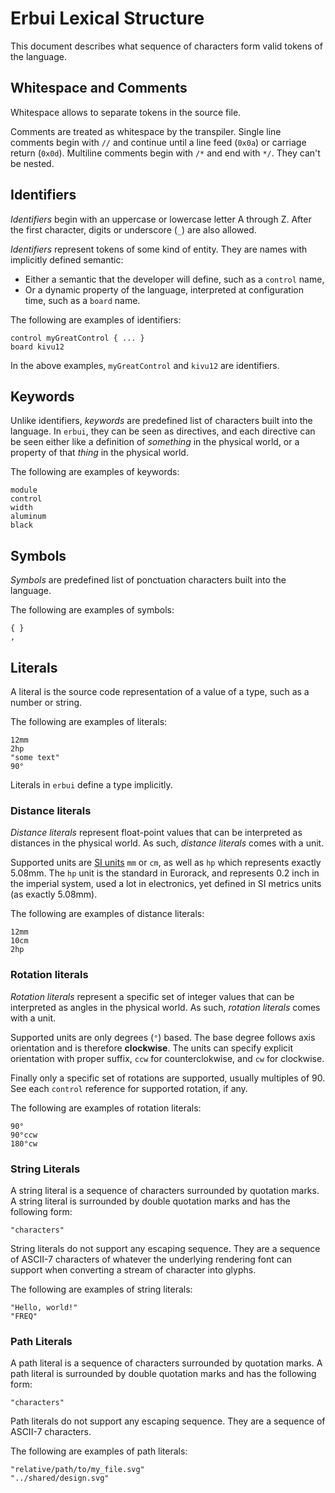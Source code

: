# Erbui Lexical Structure

This document describes what sequence of characters form valid tokens of the language.


## Whitespace and Comments

Whitespace allows to separate tokens in the source file.

Comments are treated as whitespace by the transpiler.
Single line comments begin with `//` and continue until a line feed (`0x0a`)
or carriage return (`0x0d`).
Multiline comments begin with `/*` and end with `*/`. They can't be nested.


## Identifiers

_Identifiers_ begin with an uppercase or lowercase letter A through Z.
After the first character, digits or underscore (`_`) are also allowed.

_Identifiers_ represent tokens of some kind of entity.
They are names with implicitly defined semantic:
- Either a semantic that the developer will define, such as a `control` name,
- Or a dynamic property of the language, interpreted at configuration time,
   such as a `board` name.

The following are examples of identifiers:

```erbui
control myGreatControl { ... }
board kivu12
```

In the above examples, `myGreatControl` and `kivu12` are identifiers.


## Keywords

Unlike identifiers, _keywords_ are predefined list of characters built into the language.
In `erbui`, they can be seen as directives, and each directive can be seen either like
a definition of _something_ in the physical world, or a property of that _thing_ in the
physical world.

The following are examples of keywords:

```erbui
module
control
width
aluminum
black
```


## Symbols

_Symbols_ are predefined list of ponctuation characters built into the language.

The following are examples of symbols:

```erbui
{ }
,
```


## Literals

A literal is the source code representation of a value of a type, such as a number or string.

The following are examples of literals:

```erbui
12mm
2hp
"some text"
90°
```

Literals in `erbui` define a type implicitly.

### Distance literals

_Distance literals_ represent float-point values that can be interpreted as distances in the
physical world. As such, _distance literals_ comes with a unit.

Supported units are [SI units](https://en.wikipedia.org/wiki/SI_base_unit) `mm` or `cm`, as well
as `hp` which represents exactly 5.08mm. The `hp` unit is the standard in Eurorack, and
represents 0.2 inch in the imperial system, used a lot in electronics, yet defined in
SI metrics units (as exactly 5.08mm).

The following are examples of distance literals:

```erbui
12mm
10cm
2hp
```

### Rotation literals

_Rotation literals_ represent a specific set of integer values that can be interpreted as angles
in the physical world. As such, _rotation literals_ comes with a unit.

Supported units are only degrees (`°`) based. The base degree follows axis orientation and is
therefore **clockwise**. The units can specify explicit orientation with proper suffix,
`ccw` for counterclokwise, and `cw` for clockwise.

Finally only a specific set of rotations are supported, usually multiples of 90. See each `control`
reference for supported rotation, if any.

The following are examples of rotation literals:

```erbui
90°
90°ccw
180°cw
```

### String Literals

A string literal is a sequence of characters surrounded by quotation marks.
A string literal is surrounded by double quotation marks and has the following form:

```
"characters"
```

String literals do not support any escaping sequence.
They are a sequence of ASCII-7 characters of whatever the underlying rendering font can
support when converting a stream of character into glyphs.

The following are examples of string literals:

```
"Hello, world!"
"FREQ"
```

### Path Literals

A path literal is a sequence of characters surrounded by quotation marks.
A path literal is surrounded by double quotation marks and has the following form:

```
"characters"
```

Path literals do not support any escaping sequence.
They are a sequence of ASCII-7 characters.

The following are examples of path literals:

```
"relative/path/to/my_file.svg"
"../shared/design.svg"
```
